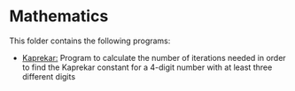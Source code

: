 # Mathematics

This folder contains the following programs:

* [Kaprekar:](https://github.com/Carla-de-Beer/Java/blob/master/Mathematics/Kaprekar.java) Program to calculate the number of iterations needed in order to find the Kaprekar constant for a 4-digit number with at least three different digits
